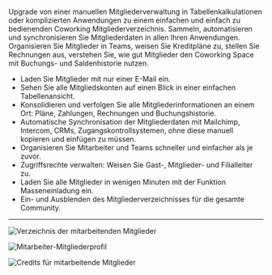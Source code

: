 Upgrade von einer manuellen Mitgliederverwaltung in Tabellenkalkulationen oder komplizierten Anwendungen zu einem einfachen und einfach zu bedienenden Coworking Mitgliederverzeichnis. Sammeln, automatisieren und synchronisieren Sie Mitgliederdaten in allen Ihren Anwendungen. Organisieren Sie Mitglieder in Teams, weisen Sie Kreditpläne zu, stellen Sie Rechnungen aus, verstehen Sie, wie gut Mitglieder den Coworking Space mit Buchungs- und Saldenhistorie nutzen.

- Laden Sie Mitglieder mit nur einer E-Mail ein. 
- Sehen Sie alle Mitgliedskonten auf einen Blick in einer einfachen Tabellenansicht.
- Konsolidieren und verfolgen Sie alle Mitgliederinformationen an einem Ort: Pläne, Zahlungen, Rechnungen und Buchungshistorie.
- Automatische Synchronisation der Mitgliederdaten mit Mailchimp, Intercom, CRMs, Zugangskontrollsystemen, ohne diese manuell kopieren und einfügen zu müssen.
- Organisieren Sie Mitarbeiter und Teams schneller und einfacher als je zuvor.
- Zugriffsrechte verwalten: Weisen Sie Gast-, Mitglieder- und Filialleiter zu.
- Laden Sie alle Mitglieder in wenigen Minuten mit der Funktion Masseneinladung ein.
- Ein- und Ausblenden des Mitgliederverzeichnisses für die gesamte Community.

---

![Verzeichnis der mitarbeitenden Mitglieder](https://s3.ap-northeast-2.amazonaws.com/marketing.feature.andcards.com/directory-members.jpg)


![Mitarbeiter-Mitgliederprofil](https://s3.ap-northeast-2.amazonaws.com/marketing.feature.andcards.com/directory-profile.jpg)


![Credits für mitarbeitende Mitglieder](https://s3.ap-northeast-2.amazonaws.com/marketing.feature.andcards.com/directory-credits.jpg)
